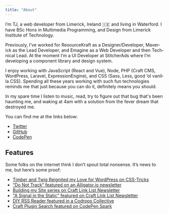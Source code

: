 ```yaml
---
title: "About"
---
```


I’m TJ, a web devel­op­er from Lim­er­ick, Ire­land 🇮🇪 and liv­ing in Water­ford. I have BSc Hons in Multimedia Programming, and Design from Limerick Institute of Technology.

Pre­vi­ous­ly, I’ve worked for ResourceKraft as a Designer/​Developer, Mav­er­ick as the Lead Devel­op­er, and Emag­ine as a Web Devel­op­er and then Tech­ni­cal Lead. At the moment I’m a UI Devel­op­er at Stitcher­Ads where I’m devel­op­ing a com­po­nent library and design system.

I enjoy work­ing with JavaScript (React and Vue), Node, PHP (Craft CMS, Word­Press, Lar­avel, Expres­sio­nEngine), and CSS (Sass, Less, good ‘ol vanil­la CSS). Spend­ing all these years work­ing with such fun tech­nolo­gies reminds me that just because you can do it, def­i­nite­ly means you should.

In my spare time I listen to music, read, try to figure out that bug that's been haunting me, and waking at 4am with a solution from the fever dream that destroyed me.

You can find me at the links below:

<ul class="list-reset">
  <li>
    <a href="https://twitter.com/tj_fogarty" target="_blank" rel="noopener noreferrer">Twit­ter</a>
  </li>

  <li>
    <a href="https://github.com/tjFogarty" target="_blank" rel="noopener noreferrer">GitHub</a>
  </li>

  <li>
    <a href="https://codepen.io/tjFogarty/" target="_blank" rel="noopener noreferrer">Code­Pen</a>
  </li>
</ul>

<h2 id="features">Fea­tures</h2>

Some folks on the inter­net think I don’t spout total non­sense. It’s news to me, but here’s some proof:

<ul>
  <li>
    <a href="https://css-tricks.com/timber-and-twig-reignited-my-love-for-wordpress/" target="_blank" rel="noopener noreferrer">
      Tim­ber and Twig Reignit­ed my Love for Word­Press on CSS-Tricks
    </a>
  </li>
  
  <li>
    <a href="https://www.getrevue.co/profile/alligatorio/issues/vuepress-vue-dropzone-css-position-sticky-react-loadable-unstated-getting-started-with-nuxt-js-107443" target="_blank" rel="noopener noreferrer">
      “Do Not Track” fea­tured on an Alli​ga​tor​.io newsletter
    </a>
  </li>
  
  <li>
    <a href="http://craftlinklist.com/issues/61" target="_blank" rel="noopener noreferrer">
      Buil­ding my Site series on Craft Link List Newsletter
    </a>
  </li>

  <li>
    <a href="http://craftlinklist.com/issues/71" target="_blank" rel="noopener noreferrer">
      "A Signal in the Static" featured on Craft Link List Newsletter
    </a>
  </li>
  
  <li>
    <a href="https://tympanus.net/codrops/collective/collective-390/" target="_blank" rel="noopener noreferrer">
      DIY RSS Read­er fea­tured in a Codrops Collective
    </a>
  </li>
  
  <li>
    <a href="https://codepen.io/spark/63" target="_blank" rel="noopener noreferrer">
      Craft Plu­g­in Search fea­tured on Code­Pen Spark
    </a>
  </li>
</ul>
